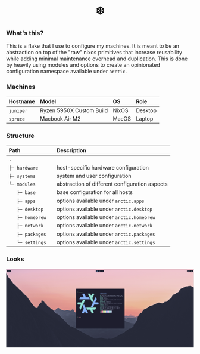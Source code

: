 <div align="center">
  <h1>❄️</h1>
</div>

### What's this?

This is a flake that I use to configure my machines. It is meant to be an abstraction on top of the "raw" nixos
primitives that increase reusability while adding minimal maintenance overhead and duplication. This is done by
heavily using modules and options to create an opinionated configuration namespace available under `arctic`.

### Machines

| Hostname  | Model                    | OS     | Role    |
| --------- | :----------------------- | :----- | :------ |
| `juniper` | Ryzen 5950X Custom Build | NixOS  | Desktop |
| `spruce`  | Macbook Air M2           | MacOS  | Laptop  |

### Structure

| Path                 | Description                                     |
| :------------------- | :---------------------------------------------- |
| `.               `   |                                                 |
| `├─ hardware     `   | host-specific hardware configuration            |
| `├─ systems      `   | system and user configuration                   |
| `└─ modules      `   | abstraction of different configuration aspects  |
| `    ├─ base       ` | base configuration for all hosts                |
| `    ├─ apps       ` | options available under `arctic.apps`           |
| `    ├─ desktop    ` | options available under `arctic.desktop`        |
| `    ├─ homebrew   ` | options available under `arctic.homebrew`       |
| `    ├─ network    ` | options available under `arctic.network`        |
| `    ├─ packages   ` | options available under `arctic.packages`       |
| `    └─ settings   ` | options available under `arctic.settings`       |

### Looks

![](screenshot.png)
